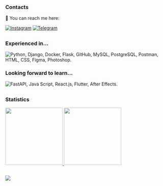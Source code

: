 ### Contacts 

📩 You can reach me here:

[![Instagram](https://img.shields.io/badge/Instagram-FF69B4?style=for-the-badge&logo=instagram&logoColor=white)](http://instagram.com/korneevofficial) [![Telegram](https://img.shields.io/badge/Telegram-blue?style=for-the-badge&logo=telegram&logoColor=white)](http://t.me/korneevofficial)

##
<div>
  <h3>Experienced in...</h3>
  <img src="https://skillicons.dev/icons?i=python,django,docker,flask,github,mysql,postgresql,postman,html,css,figma,photoshop" 
       title="Python, Django, Docker, Flask, GitHub, MySQL, PostgreSQL, Postman, HTML, CSS, Figma, Photoshop."/>

<br>
<div>
  <h3>Looking forward to learn...</h3>
  <img src="https://skillicons.dev/icons?i=fastapi,js,react,flutter,ae"
       title="FastAPI, Java Script, React.js, Flutter, After Effects."/>
</div>

##  
### Statistics  
    
<a href="https://github.com/letimvkocmoc">  
  <img height="180rem" src="https://github-readme-stats.vercel.app/api/top-langs/?username=letimvkocmoc&count_private=true&layout=compact&langs_count=7&count_private=true&theme=transparent"/>  
  <img height="180rem" src="https://streak-stats.demolab.com/?user=letimvkocmoc&theme=transparent"/>
</a>  

##

![](https://visitor-badge.laobi.icu/badge?page_id=letimvkocmoc.readme)
